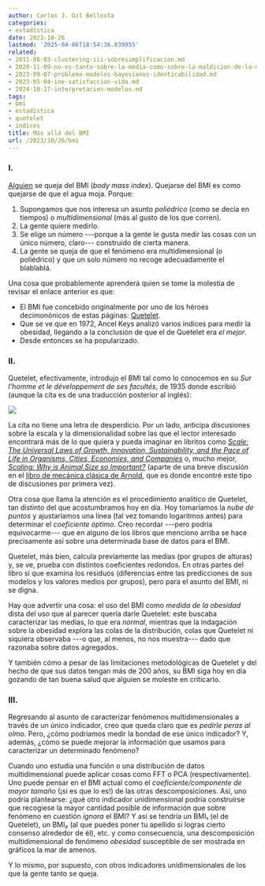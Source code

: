 ```yaml
---
author: Carlos J. Gil Bellosta
categories:
- estadística
date: 2023-10-26
lastmod: '2025-04-06T18:54:36.039955'
related:
- 2011-08-03-clustering-iii-sobresimplificacion.md
- 2020-11-09-no-es-tanto-sobre-la-media-como-sobre-la-maldicion-de-la-multidimensionalidad.md
- 2023-09-07-problema-modelos-bayesianos-identicabilidad.md
- 2023-05-04-ine-satisfaccion-vida.md
- 2024-10-17-interpretacion-modelos.md
tags:
- bmi
- estadística
- quetelet
- índices
title: Más allá del BMI
url: /2023/10/26/bmi
---
```


### I.

[Alguien](https://www.nature.com/articles/d41586-023-03143-x)
se queja del BMI (_body mass index_). Quejarse del BMI es como quejarse de que el agua moja. Porque:

1. Supongamos que nos interesa un asunto _poliédrico_ (como se decía en tiempos) o _multidimensional_ (más al gusto de los que corren).
2. La gente quiere medirlo.
3. Se elige un número ---porque a la gente le gusta medir las cosas con un único número, claro--- construido de cierta manera.
4. La gente se queja de que el fenómeno era multidimensional (o poliédrico) y que un solo número no recoge adecuadamente el blablablá.

Una cosa que probablemente aprenderá quien se tome la molestia de revisar el enlace anterior es que:

* El BMI fue concebido originalmente por uno de los héroes decimonónicos de estas páginas: [Quetelet](https://datanalytics.com/tags/quetelet/).
* Que se ve que en 1972, Ancel Keys analizó varios índices para medir la obesidad, llegando a la conclusión de que el de Quetelet era _el mejor_.
* Desde entonces se ha popularizado.

### II.

Quetelet, efectivamente, introdujo el BMI tal como lo conocemos en su _Sur l'homme et le développement de ses facultés_, de 1935 donde escribió (aunque la cita es de una traducción posterior al inglés):

![](/wp-uploads/2023/bmi_00.png#center)

La cita no tiene una letra de desperdicio. Por un lado, anticipa discusiones sobre la escala y la dimensionalidad sobre las que el lector interesado encontrará más de lo que quiera y pueda imaginar en libritos como
[_Scale: The Universal Laws of Growth, Innovation, Sustainability, and the Pace of Life in Organisms, Cities, Economies, and Companies_](https://www.goodreads.com/book/show/31670196-scale)
o, mucho mejor,
[_Scaling: Why is Animal Size so Important?_](https://www.goodreads.com/book/show/1786866.Scaling)
(aparte de una breve discusión en el
[libro de mecánica clásica de Arnold](https://www.goodreads.com/book/show/245487.Mathematical_Methods_of_Classical_Mechanics_Graduate_Texts_in_Mathematics_Vol_60_?from_search=true&from_srp=true&qid=dpuffLCHIO&rank=1),
que es donde encontré este tipo de discusiones por primera vez).

Otra cosa que llama la atención es el procedimiento analítico de Quetelet, tan distinto del que acostumbramos hoy en día. Hoy tomaríamos la _nube de puntos_ y ajustaríamos una línea (tal vez tomando logaritmos antes) para determinar el _coeficiente óptimo_. Creo recordar ---pero podría equivocarme--- que en alguno de los libros que menciono arriba se hace precisamente así sobre una determinada base de datos para el BMI.

Quetelet, más bien, calcula previamente las medias (por grupos de alturas) y, se ve, prueba con distintos coeficientes redondos. En otras partes del libro sí que examina los residuos (diferencias entre las predicciones de sus modelos y los valores medios por grupos), pero para el asunto del BMI, ni se digna.

Hay que advertir una cosa: el uso del BMI como _medida de la obesidad_ dista del uso que al parecer quería darle Quetelet: este buscaba caracterizar las medias, lo que era _normal_, mientras que la indagación sobre la obesidad explora las colas de la distribución, colas que Quetelet ni siquiera observaba ---o que, al menos, no nos muestra--- dado que razonaba sobre datos agregados.

Y también cómo a pesar de las limitaciones metodológicas de Quetelet y del hecho de que sus datos tengan más de 200 años, su BMI siga hoy en día gozando de tan buena salud que alguien se moleste en criticarlo.


### III.

Regresando al asunto de caracterizar fenómenos multidimensionales a través de un único indicador, creo que queda claro que es _pedirle peras al olmo_. Pero, ¿cómo podríamos medir la bondad de ese único indicador? Y, además, ¿cómo se puede mejorar la información que usamos para caracterizar un determinado fenómeno?

Cuando uno estudia una función o una distribución de datos multidimensional puede aplicar cosas como FFT o PCA (respectivamente). Uno puede pensar en el BMI actual como el _coeficiente/componente de mayor tamaño_ (¡si es que lo es!) de las otras descomposiciones. Así, uno podría plantearse: ¿qué otro indicador unidimensional podría construirse que recogiese la mayor cantidad posible de información que sobre fenómeno en cuestión _ignora_ el BMI? Y así se tendría un BMI₁ (el de Quetelet), un BMI₂ (al que puedes poner tu apellido si logras cierto consenso alrededor de él), etc. y como consecuencia, una descomposición multidimensional de fenómeno _obesidad_ susceptible de ser mostrada en gráficos la mar de amenos.

Y lo mismo, por supuesto, con otros indicadores unidimensionales de los que la gente tanto se queja.